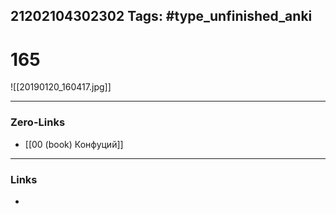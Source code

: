 21202104302302
Tags: #type_unfinished_anki 
---
# 165

![[20190120_160417.jpg]]

---
### Zero-Links
- [[00 (book) Конфуций]]
---
### Links
-